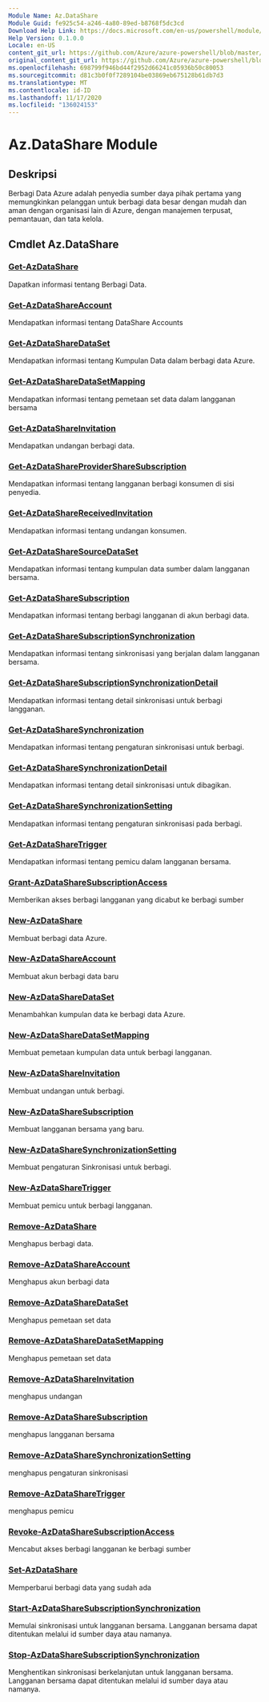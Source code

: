 ```yaml
---
Module Name: Az.DataShare
Module Guid: fe925c54-a246-4a80-89ed-b8768f5dc3cd
Download Help Link: https://docs.microsoft.com/en-us/powershell/module/az.datashare
Help Version: 0.1.0.0
Locale: en-US
content_git_url: https://github.com/Azure/azure-powershell/blob/master/src/DataShare/DataShare/help/Az.DataShare.md
original_content_git_url: https://github.com/Azure/azure-powershell/blob/master/src/DataShare/DataShare/help/Az.DataShare.md
ms.openlocfilehash: 698799f946bd44f2952d66241c05936b50c80053
ms.sourcegitcommit: d81c3b0f0f7289104be03869eb675128b61db7d3
ms.translationtype: MT
ms.contentlocale: id-ID
ms.lasthandoff: 11/17/2020
ms.locfileid: "136024153"
---
```

# Az.DataShare Module
## Deskripsi
Berbagi Data Azure adalah penyedia sumber daya pihak pertama yang memungkinkan pelanggan untuk berbagi data besar dengan mudah dan aman dengan organisasi lain di Azure, dengan manajemen terpusat, pemantauan, dan tata kelola.

## Cmdlet Az.DataShare
### [Get-AzDataShare](Get-AzDataShare.md)
Dapatkan informasi tentang Berbagi Data.

### [Get-AzDataShareAccount](Get-AzDataShareAccount.md)
Mendapatkan informasi tentang DataShare Accounts

### [Get-AzDataShareDataSet](Get-AzDataShareDataSet.md)
Mendapatkan informasi tentang Kumpulan Data dalam berbagi data Azure.

### [Get-AzDataShareDataSetMapping](Get-AzDataShareDataSetMapping.md)
Mendapatkan informasi tentang pemetaan set data dalam langganan bersama

### [Get-AzDataShareInvitation](Get-AzDataShareInvitation.md)
Mendapatkan undangan berbagi data.

### [Get-AzDataShareProviderShareSubscription](Get-AzDataShareProviderShareSubscription.md)
Mendapatkan informasi tentang langganan berbagi konsumen di sisi penyedia.

### [Get-AzDataShareReceivedInvitation](Get-AzDataShareReceivedInvitation.md)
Mendapatkan informasi tentang undangan konsumen.

### [Get-AzDataShareSourceDataSet](Get-AzDataShareSourceDataSet.md)
Mendapatkan informasi tentang kumpulan data sumber dalam langganan bersama.

### [Get-AzDataShareSubscription](Get-AzDataShareSubscription.md)
Mendapatkan informasi tentang berbagi langganan di akun berbagi data.

### [Get-AzDataShareSubscriptionSynchronization](Get-AzDataShareSubscriptionSynchronization.md)
Mendapatkan informasi tentang sinkronisasi yang berjalan dalam langganan bersama.

### [Get-AzDataShareSubscriptionSynchronizationDetail](Get-AzDataShareSubscriptionSynchronizationDetail.md)
Mendapatkan informasi tentang detail sinkronisasi untuk berbagi langganan.

### [Get-AzDataShareSynchronization](Get-AzDataShareSynchronization.md)
Mendapatkan informasi tentang pengaturan sinkronisasi untuk berbagi.

### [Get-AzDataShareSynchronizationDetail](Get-AzDataShareSynchronizationDetail.md)
Mendapatkan informasi tentang detail sinkronisasi untuk dibagikan.

### [Get-AzDataShareSynchronizationSetting](Get-AzDataShareSynchronizationSetting.md)
Mendapatkan informasi tentang pengaturan sinkronisasi pada berbagi.

### [Get-AzDataShareTrigger](Get-AzDataShareTrigger.md)
Mendapatkan informasi tentang pemicu dalam langganan bersama.

### [Grant-AzDataShareSubscriptionAccess](Grant-AzDataShareSubscriptionAccess.md)
Memberikan akses berbagi langganan yang dicabut ke berbagi sumber

### [New-AzDataShare](New-AzDataShare.md)
Membuat berbagi data Azure.

### [New-AzDataShareAccount](New-AzDataShareAccount.md)
Membuat akun berbagi data baru

### [New-AzDataShareDataSet](New-AzDataShareDataSet.md)
Menambahkan kumpulan data ke berbagi data Azure.

### [New-AzDataShareDataSetMapping](New-AzDataShareDataSetMapping.md)
Membuat pemetaan kumpulan data untuk berbagi langganan.

### [New-AzDataShareInvitation](New-AzDataShareInvitation.md)
Membuat undangan untuk berbagi.

### [New-AzDataShareSubscription](New-AzDataShareSubscription.md)
Membuat langganan bersama yang baru.

### [New-AzDataShareSynchronizationSetting](New-AzDataShareSynchronizationSetting.md)
Membuat pengaturan Sinkronisasi untuk berbagi.

### [New-AzDataShareTrigger](New-AzDataShareTrigger.md)
Membuat pemicu untuk berbagi langganan.

### [Remove-AzDataShare](Remove-AzDataShare.md)
Menghapus berbagi data.

### [Remove-AzDataShareAccount](Remove-AzDataShareAccount.md)
Menghapus akun berbagi data

### [Remove-AzDataShareDataSet](Remove-AzDataShareDataSet.md)
Menghapus pemetaan set data

### [Remove-AzDataShareDataSetMapping](Remove-AzDataShareDataSetMapping.md)
Menghapus pemetaan set data

### [Remove-AzDataShareInvitation](Remove-AzDataShareInvitation.md)
menghapus undangan

### [Remove-AzDataShareSubscription](Remove-AzDataShareSubscription.md)
menghapus langganan bersama

### [Remove-AzDataShareSynchronizationSetting](Remove-AzDataShareSynchronizationSetting.md)
menghapus pengaturan sinkronisasi

### [Remove-AzDataShareTrigger](Remove-AzDataShareTrigger.md)
menghapus pemicu

### [Revoke-AzDataShareSubscriptionAccess](Revoke-AzDataShareSubscriptionAccess.md)
Mencabut akses berbagi langganan ke berbagi sumber

### [Set-AzDataShare](Set-AzDataShare.md)
Memperbarui berbagi data yang sudah ada

### [Start-AzDataShareSubscriptionSynchronization](Start-AzDataShareSubscriptionSynchronization.md)
Memulai sinkronisasi untuk langganan bersama. Langganan bersama dapat ditentukan melalui id sumber daya atau namanya.

### [Stop-AzDataShareSubscriptionSynchronization](Stop-AzDataShareSubscriptionSynchronization.md)
Menghentikan sinkronisasi berkelanjutan untuk langganan bersama. Langganan bersama dapat ditentukan melalui id sumber daya atau namanya.

